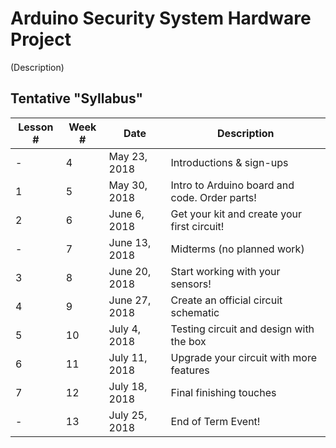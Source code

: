 # Arduino Security System Hardware Project

(Description)

## Tentative "Syllabus"
| Lesson # | Week # | Date          | Description                                    |
| -------- | ------ | ------------- | ---------------------------------------------- |
| -        | 4      | May 23, 2018  | Introductions & sign-ups                       |
| 1        | 5      | May 30, 2018  | Intro to Arduino board and code. Order parts!  |
| 2        | 6      | June 6, 2018  | Get your kit and create your first circuit!    |
| -        | 7      | June 13, 2018 | Midterms (no planned work)                     |
| 3        | 8      | June 20, 2018 | Start working with your sensors!               |
| 4        | 9      | June 27, 2018 | Create an official circuit schematic           |
| 5        | 10     | July 4, 2018  | Testing circuit and design with the box        |
| 6        | 11     | July 11, 2018 | Upgrade your circuit with more features        |
| 7        | 12     | July 18, 2018 | Final finishing touches                        |
| -        | 13     | July 25, 2018 | End of Term Event!                             |
